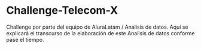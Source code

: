 # Challenge-Telecom-X
Challenge por parte del equipo de AluraLatam / Analisis de datos.
Aquí se explicará el transcurso de la elaboración de este Analisis de datos conforme pase el tiempo.
